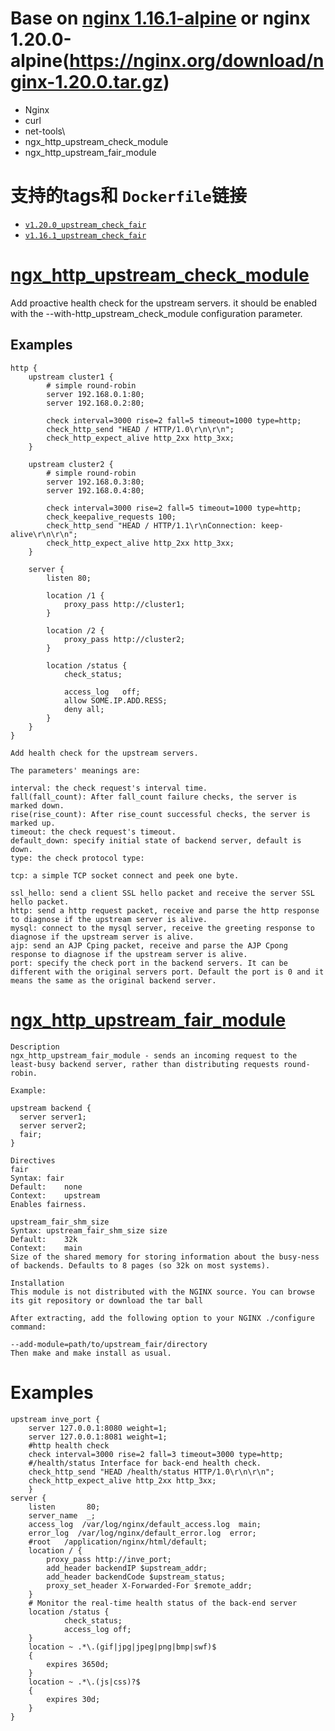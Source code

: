 # Base on [nginx 1.16.1-alpine](https://nginx.org/download/nginx-1.16.1.tar.gz) or nginx 1.20.0-alpine(https://nginx.org/download/nginx-1.20.0.tar.gz)
- Nginx
- curl
- net-tools\
- ngx_http_upstream_check_module
- ngx_http_upstream_fair_module

# 支持的tags和 `Dockerfile`链接
-	[`v1.20.0_upstream_check_fair`](https://github.com/blueapple168/nginx-curl/blob/master/nginx_upstream_check_fair/1.20.0/Dockerfile)
-	[`v1.16.1_upstream_check_fair`](https://github.com/blueapple168/nginx-curl/blob/master/nginx_upstream_check_fair/1.16.1/Dockerfile)

# [ngx_http_upstream_check_module](https://github.com/yaoweibin/nginx_upstream_check_module)
Add proactive health check for the upstream servers.
it should be enabled with the --with-http_upstream_check_module configuration parameter.


## Examples
```
http {
    upstream cluster1 {
        # simple round-robin
        server 192.168.0.1:80;
        server 192.168.0.2:80;

        check interval=3000 rise=2 fall=5 timeout=1000 type=http;
        check_http_send "HEAD / HTTP/1.0\r\n\r\n";
        check_http_expect_alive http_2xx http_3xx;
    }

    upstream cluster2 {
        # simple round-robin
        server 192.168.0.3:80;
        server 192.168.0.4:80;

        check interval=3000 rise=2 fall=5 timeout=1000 type=http;
        check_keepalive_requests 100;
        check_http_send "HEAD / HTTP/1.1\r\nConnection: keep-alive\r\n\r\n";
        check_http_expect_alive http_2xx http_3xx;
    }

    server {
        listen 80;

        location /1 {
            proxy_pass http://cluster1;
        }

        location /2 {
            proxy_pass http://cluster2;
        }

        location /status {
            check_status;

            access_log   off;
            allow SOME.IP.ADD.RESS;
            deny all;
        }
    }
}
```
```
Add health check for the upstream servers.

The parameters' meanings are:

interval: the check request's interval time.
fall(fall_count): After fall_count failure checks, the server is marked down.
rise(rise_count): After rise_count successful checks, the server is marked up.
timeout: the check request's timeout.
default_down: specify initial state of backend server, default is down.
type: the check protocol type:

tcp: a simple TCP socket connect and peek one byte.

ssl_hello: send a client SSL hello packet and receive the server SSL hello packet.
http: send a http request packet, receive and parse the http response to diagnose if the upstream server is alive.
mysql: connect to the mysql server, receive the greeting response to diagnose if the upstream server is alive.
ajp: send an AJP Cping packet, receive and parse the AJP Cpong response to diagnose if the upstream server is alive.
port: specify the check port in the backend servers. It can be different with the original servers port. Default the port is 0 and it means the same as the original backend server. 
```

# [ngx_http_upstream_fair_module](https://www.nginx.com/resources/wiki/modules/fair_balancer/)
```
Description
ngx_http_upstream_fair_module - sends an incoming request to the least-busy backend server, rather than distributing requests round-robin.

Example:

upstream backend {
  server server1;
  server server2;
  fair;
}

Directives
fair
Syntax:	fair
Default:	none
Context:	upstream
Enables fairness.

upstream_fair_shm_size
Syntax:	upstream_fair_shm_size size
Default:	32k
Context:	main
Size of the shared memory for storing information about the busy-ness of backends. Defaults to 8 pages (so 32k on most systems).

Installation
This module is not distributed with the NGINX source. You can browse its git repository or download the tar ball

After extracting, add the following option to your NGINX ./configure command:

--add-module=path/to/upstream_fair/directory
Then make and make install as usual.
```
# Examples
```
upstream inve_port {
    server 127.0.0.1:8080 weight=1;
    server 127.0.0.1:8081 weight=1;
    #http health check
    check interval=3000 rise=2 fall=3 timeout=3000 type=http;
    #/health/status Interface for back-end health check.
    check_http_send "HEAD /health/status HTTP/1.0\r\n\r\n";
    check_http_expect_alive http_2xx http_3xx;
    }
server {
    listen       80;
    server_name  _;
    access_log  /var/log/nginx/default_access.log  main;
    error_log  /var/log/nginx/default_error.log  error;
    #root   /application/nginx/html/default;
    location / {
        proxy_pass http://inve_port;
        add_header backendIP $upstream_addr;
        add_header backendCode $upstream_status;
        proxy_set_header X-Forwarded-For $remote_addr;
    }
    # Monitor the real-time health status of the back-end server
    location /status {
            check_status;
            access_log off;
    }
    location ~ .*\.(gif|jpg|jpeg|png|bmp|swf)$
    {
        expires 3650d;
    }
    location ~ .*\.(js|css)?$
    {
        expires 30d;
    }
}
```
